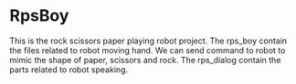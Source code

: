 # RpsBoy

This is the rock scissors paper playing robot project.
The rps_boy contain the files related to robot moving hand. We can send command to robot to mimic the shape of paper, scissors and rock.
The rps_dialog contain the parts related to robot speaking.
